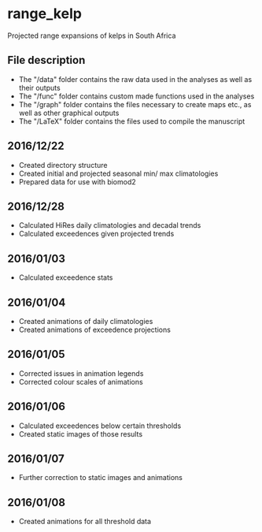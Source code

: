 # range_kelp
Projected range expansions of kelps in South Africa

## File description
* The "/data" folder contains the raw data used in the analyses as well as their outputs
* The "/func" folder contains custom made functions used in the analyses
* The "/graph" folder contains the files necessary to create maps etc., as well as other graphical outputs
* The "/LaTeX" folder contains the files used to compile the manuscript

## 2016/12/22
* Created directory structure
* Created initial and projected seasonal min/ max climatologies
* Prepared data for use with biomod2

## 2016/12/28
* Calculated HiRes daily climatologies and decadal trends
* Calculated exceedences given projected trends

## 2016/01/03
* Calculated exceedence stats

## 2016/01/04
* Created animations of daily climatologies
* Created animations of exceedence projections

## 2016/01/05
* Corrected issues in animation legends
* Corrected colour scales of animations

## 2016/01/06
* Calculated exceedences below certain thresholds
* Created static images of those results

## 2016/01/07
* Further correction to static images and animations

## 2016/01/08
* Created animations for all threshold data
